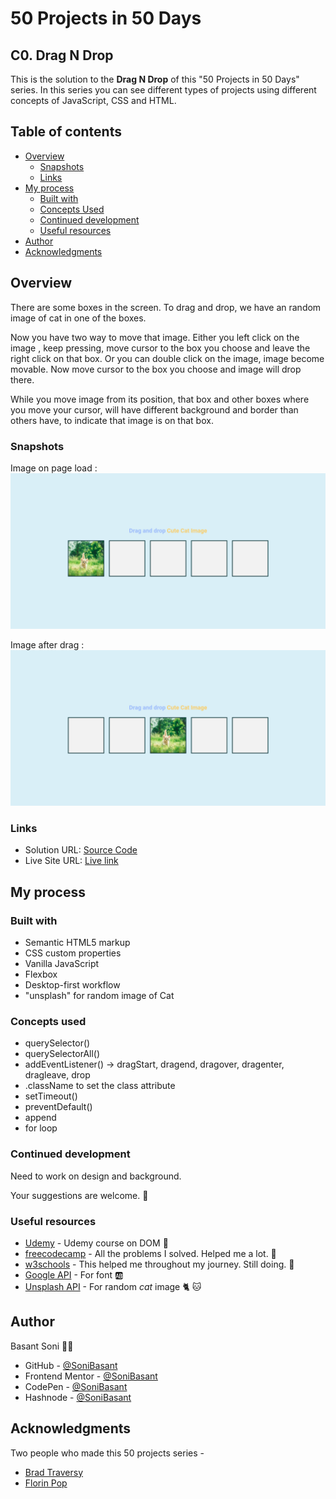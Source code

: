 # 50 Projects in 50 Days

## C0. Drag N Drop

This is the solution to the **Drag N Drop** of this "50 Projects in 50 Days" series. In this series you can see different types of projects using different concepts of JavaScript, CSS and HTML.

## Table of contents

- [Overview](#overview)
  - [Snapshots](#snapshots)
  - [Links](#links)
- [My process](#my-process)
  - [Built with](#built-with)
  - [Concepts Used](#concepts-used)
  - [Continued development](#continued-development)
  - [Useful resources](#useful-resources)
- [Author](#author)
- [Acknowledgments](#acknowledgments)

## Overview

There are some boxes in the screen. To drag and drop, we have an random image of cat in one of the boxes.

Now you have two way to move that image. Either you left click on the image , keep pressing, move cursor to the box you choose and leave the right click on that box. Or you can double click on the image, image become movable. Now move cursor to the box you choose and image will drop there.

While you move image from its position, that box and other boxes where you move your cursor, will have different background and border than others have, to indicate that image is on that box.

### Snapshots

Image on page load :
![Drag N Drop](Images/Drag-n-drop-snap-1.png)

Image after drag :
![Drag N Drop](Images/Drag-n-drop-snap-2.png)

### Links

- Solution URL: [Source Code](https://github.com/SoniBasant/50-Projects-on-JS-DOM/tree/main/C0.%20Drag%20and%20Drop)
- Live Site URL: [Live link](https://sonibasant.github.io/50-Projects-on-JS-DOM/C0.%20Drag%20and%20Drop/dragNDrop.html)

## My process

### Built with

- Semantic HTML5 markup
- CSS custom properties
- Vanilla JavaScript
- Flexbox
- Desktop-first workflow
- "unsplash" for random image of Cat

### Concepts used

- querySelector()
- querySelectorAll()
- addEventListener() -> dragStart, dragend, dragover, dragenter, dragleave, drop
- .className to set the class attribute
- setTimeout()
- preventDefault()
- append
- for loop

### Continued development

Need to work on design and background.

Your suggestions are welcome. 🙌

### Useful resources

- [Udemy](https://www.udemy.com/course/50-projects-50-days/) - Udemy course on DOM 🤝
- [freecodecamp](https://www.freecodecamp.org/) - All the problems I solved. Helped me a lot. 🙌
- [w3schools](https://www.w3schools.com) - This helped me throughout my journey. Still doing. 🙂
- [Google API](https://fonts.googleapis.com/css2?family=Roboto:wght@400;700&display=swap) - For font 🆎
- [Unsplash API](https://source.unsplash.com/random/150x150/?cat) - For random _cat_ image 🐈 🐱

## Author

Basant Soni 👨‍💻

- GitHub - [@SoniBasant](https://github.com/SoniBasant)
- Frontend Mentor - [@SoniBasant](https://www.frontendmentor.io/profile/SoniBasant)
- CodePen - [@SoniBasant](https://codepen.io/sonibasant)
- Hashnode - [@SoniBasant](https://sonibasant.hashnode.dev/)

## Acknowledgments

Two people who made this 50 projects series -

- [Brad Traversy](https://github.com/bradtraversy)
- [Florin Pop](https://github.com/florinpop17)
